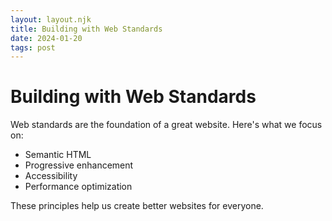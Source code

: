 ```yaml
---
layout: layout.njk
title: Building with Web Standards
date: 2024-01-20
tags: post
---
```

# Building with Web Standards

Web standards are the foundation of a great website. Here's what we focus on:

- Semantic HTML
- Progressive enhancement
- Accessibility
- Performance optimization

These principles help us create better websites for everyone.